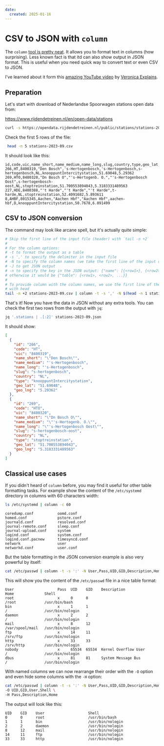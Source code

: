 ```yaml
---
date:
  created: 2025-01-16
---
```


# CSV to JSON with `column`
The `column` [tool is pretty neat](https://github.com/util-linux/util-linux/blob/c05a1b8b577a2db634df91f75a6f6053fb3c50a9/text-utils/column.1.adoc).
It allows you to format text in columns (how surprising). Less known fact is that itd
can also show output in JSON format. This is useful when you need quick way to convert
text or even CSV to JSON.

I've learned about it form this [amazing YouTube video](https://www.youtube.com/watch?v=uL7KvRskeog) by
[Veronica Explains](https://www.youtube.com/@VeronicaExplains).

<!-- more -->

## Preparation
Let's start with download of Nederlandse Spoorwagen stations open data from:

https://www.rijdendetreinen.nl/en/open-data/stations

```bash
curl -s https://opendata.rijdendetreinen.nl/public/stations/stations-2023-09.csv > stations-2023-09.csv
```

Check the first 5 rows of the file:

```bash
 head -n 5 stations-2023-09.csv
```
It should look like this:

```csv
id,code,uic,name_short,name_medium,name_long,slug,country,type,geo_lat,geo_lng
266,HT,8400319,"Den Bosch",'s-Hertogenbosch,'s-Hertogenbosch,s-hertogenbosch,NL,knooppuntIntercitystation,51.69048,5.29362
269,HTO,8400320,"Dn Bosch O","'s-Hertogenb. O.","'s-Hertogenbosch Oost",s-hertogenbosch-oost,NL,stoptreinstation,51.700553894043,5.3183331489563
227,HDE,8400388,"'t Harde","'t Harde","'t Harde",t-harde,NL,stoptreinstation,52.4091682,5.893611
8,AHBF,8015345,Aachen,"Aachen Hbf","Aachen Hbf",aachen-hbf,D,knooppuntIntercitystation,50.7678,6.091499
```

## CSV to JSON conversion
The command may look like arcane spell, but it's actually quite simple:
```bash
# Skip the first line of the input file (header) with `tail -n +2`
#
# For the column options:
# -t to format the output as a table
# -s ',' to specify the delimiter in the input file
# -N to specify the column names (we take the first line of the input csv file)
# -J to get JSON output
# -n to specify the key in the JSON output: {"name": [{<row1>}, {<row2>}, ...]}
# otherwise it would be {"table": {<row1>, <row2>, ...}}
#
# To provide column with the column names, we use the first line of the input file
# with head
tail -n +2 stations-2023-09.csv | column -t -s ',' -N $(head -n 1 stations-2023-09.csv) -J -n "stations" > stations-2023-09.json
```

That's it! Now you have the data in JSON without any extra tools.
You can check the first two rows from the output with `jq`:
```bash
jq '.stations | .[:2]' stations-2023-09.json
```
It should show:

```json
[
  {
    "id": "266",
    "code": "HT",
    "uic": "8400319",
    "name_short": "\"Den Bosch\"",
    "name_medium": "'s-Hertogenbosch",
    "name_long": "'s-Hertogenbosch",
    "slug": "s-hertogenbosch",
    "country": "NL",
    "type": "knooppuntIntercitystation",
    "geo_lat": "51.69048",
    "geo_lng": "5.29362"
  },
  {
    "id": "269",
    "code": "HTO",
    "uic": "8400320",
    "name_short": "\"Dn Bosch O\"",
    "name_medium": "\"'s-Hertogenb. O.\"",
    "name_long": "\"'s-Hertogenbosch Oost\"",
    "slug": "s-hertogenbosch-oost",
    "country": "NL",
    "type": "stoptreinstation",
    "geo_lat": "51.700553894043",
    "geo_lng": "5.3183331489563"
  }
]
```

## Classical use cases
If you didn't heard of `column` before, you may find it useful for other table formatting tasks.
For example show the content of the `/etc/systemd` directory in columns with 60 characters width:
```bash
ls /etc/systemd | column -c 60
```

```
coredump.conf		    oomd.conf
homed.conf		        pstore.conf
journald.conf		    resolved.conf
journal-remote.conf     sleep.conf
journal-upload.conf	    system
logind.conf		        system.conf
logind.conf.pacnew	    timesyncd.conf
network			        user
networkd.conf		    user.conf
```

But the table formatting in the JSON conversion example is also very powerful by itself:
```bash
cat /etc/passwd | column -t -s ':' -N User,Pass,UID,GID,Description,Home,Shell
```

This will show you the content of the `/etc/passwd` file in a nice table format:
```
User                    Pass  UID    GID    Description                    Home              Shell
root                    x     0      0                                     /root             /usr/bin/bash
bin                     x     1      1                                     /                 /usr/bin/nologin
daemon                  x     2      2                                     /                 /usr/bin/nologin
mail                    x     8      12                                    /var/spool/mail   /usr/bin/nologin
ftp                     x     14     11                                    /srv/ftp          /usr/bin/nologin
http                    x     33     33                                    /srv/http         /usr/bin/nologin
nobody                  x     65534  65534  Kernel Overflow User           /                 /usr/bin/nologin
dbus                    x     81     81     System Message Bus             /                 /usr/bin/nologin
```

With named columns we can now rearrange their order with the `-O` option and even
hide some columns with the `-H` option:
```bash
cat /etc/passwd | column -t -s ':' -N User,Pass,UID,GID,Description,Home,Shell \
-O UID,GID,User,Shell \
-H Pass,Description,Home
```

The output will look like this:
```
UID    GID    User                    Shell
0      0      root                    /usr/bin/bash
1      1      bin                     /usr/bin/nologin
2      2      daemon                  /usr/bin/nologin
8      12     mail                    /usr/bin/nologin
14     11     ftp                     /usr/bin/nologin
33     33     http                    /usr/bin/nologin
```
